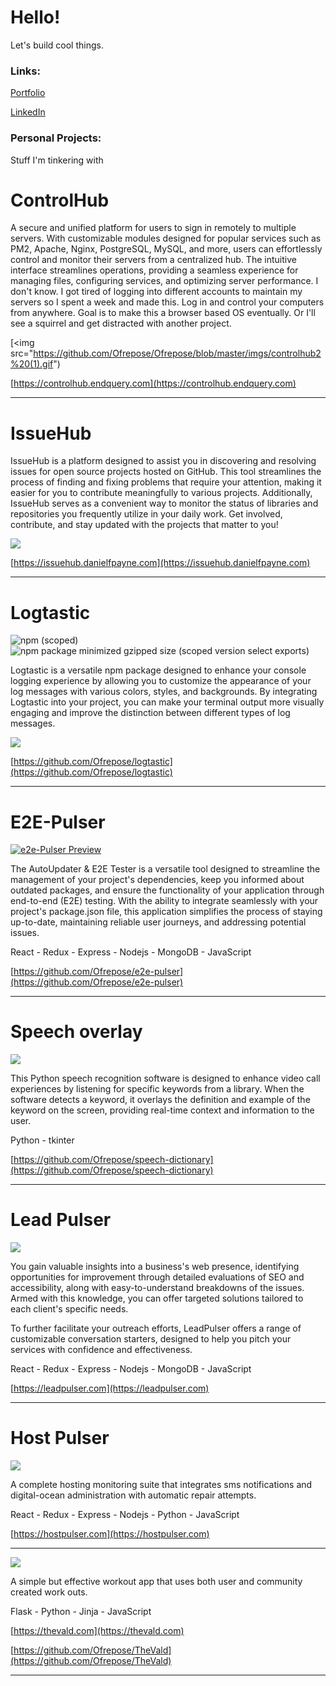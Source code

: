 # Hello!

Let's build cool things.

### Links:

[Portfolio](https://danielfpayne.com/)

[LinkedIn](https://www.linkedin.com/in/danielfpayne/)

### Personal Projects:

Stuff I'm tinkering with

# ControlHub

A secure and unified platform for users to sign in remotely to multiple servers. With customizable modules designed for popular services such as PM2, Apache, Nginx, PostgreSQL, MySQL, and more, users can effortlessly control and monitor their servers from a centralized hub. The intuitive interface streamlines operations, providing a seamless experience for managing files, configuring services, and optimizing server performance.
I don't know. I got tired of logging into different accounts to maintain my servers so I spent a week and made this. Log in and control your computers from anywhere. Goal is to make this a browser based OS eventually. Or I'll see a squirrel and get distracted with another project.

[<img src="https://github.com/Ofrepose/Ofrepose/blob/master/imgs/controlhub2%20(1).gif")

[https://controlhub.endquery.com](https://controlhub.endquery.com)

---

# IssueHub

IssueHub is a platform designed to assist you in discovering and resolving issues for open source projects hosted on GitHub. This tool streamlines the process of finding and fixing problems that require your attention, making it easier for you to contribute meaningfully to various projects. Additionally, IssueHub serves as a convenient way to monitor the status of libraries and repositories you frequently utilize in your daily work. Get involved, contribute, and stay updated with the projects that matter to you!

[<img src="https://github.com/Ofrepose/Ofrepose/blob/master/imgs/issuehubPreview.gif">](https://github.com/Ofrepose/Ofrepose/blob/master/imgs/issuehubPreview.gif)

[https://issuehub.danielfpayne.com](https://issuehub.danielfpayne.com)

---

# Logtastic
![npm (scoped)](https://img.shields.io/npm/v/%40ofrepose/logtastic)![npm package minimized gzipped size (scoped version select exports)](https://img.shields.io/bundlejs/size/%40ofrepose/logtastic%401.0.1)

Logtastic is a versatile npm package designed to enhance your console logging experience by allowing you to customize the appearance of your log messages with various colors, styles, and backgrounds. By integrating Logtastic into your project, you can make your terminal output more visually engaging and improve the distinction between different types of log messages.

[<img src="https://github.com/Ofrepose/Ofrepose/blob/master/imgs/logtasticExampleNew.gif">](https://github.com/Ofrepose/Ofrepose/blob/master/imgs/logtasticExampleNew.gif)

[https://github.com/Ofrepose/logtastic](https://github.com/Ofrepose/logtastic)

---

# E2E-Pulser
[![e2e-Pulser Preview](https://res.cloudinary.com/marcomontalbano/image/upload/v1695762177/video_to_markdown/images/youtube--Q9KXdk1hYkg-c05b58ac6eb4c4700831b2b3070cd403.jpg)](https://youtu.be/Q9KXdk1hYkg "e2e-Pulser Preview")


The AutoUpdater & E2E Tester is a versatile tool designed to streamline the management of your project's dependencies, keep you informed about outdated packages, and ensure the functionality of your application through end-to-end (E2E) testing. With the ability to integrate seamlessly with your project's package.json file, this application simplifies the process of staying up-to-date, maintaining reliable user journeys, and addressing potential issues.

React - Redux - Express - Nodejs - MongoDB - JavaScript

[https://github.com/Ofrepose/e2e-pulser](https://github.com/Ofrepose/e2e-pulser)

---

# Speech overlay
[<img src="https://github.com/Ofrepose/Ofrepose/blob/master/imgs/speechPythonExample.gif">](https://github.com/Ofrepose/Ofrepose/blob/master/imgs/speechPythonExample.gif)

This Python speech recognition software is designed to enhance video call experiences by listening for specific keywords from a library. When the software detects a keyword, it overlays the definition and example of the keyword on the screen, providing real-time context and information to the user.

Python - tkinter

[https://github.com/Ofrepose/speech-dictionary](https://github.com/Ofrepose/speech-dictionary)

---

# Lead Pulser
[<img src="https://github.com/Ofrepose/Ofrepose/blob/master/imgs/leadpulser.png">](https://github.com/Ofrepose/Ofrepose/blob/master/imgs/leadpulser.png)

You gain valuable insights into a business's web presence, identifying opportunities for improvement through detailed evaluations of SEO and accessibility, along with easy-to-understand breakdowns of the issues. Armed with this knowledge, you can offer targeted solutions tailored to each client's specific needs.

To further facilitate your outreach efforts, LeadPulser offers a range of customizable conversation starters, designed to help you pitch your services with confidence and effectiveness. 

React - Redux - Express - Nodejs - MongoDB - JavaScript

[https://leadpulser.com](https://leadpulser.com)

---

# Host Pulser
[<img src="https://github.com/Ofrepose/Ofrepose/blob/master/imgs/hostpulser.png">](https://github.com/Ofrepose/Ofrepose/blob/master/imgs/hostpulser.png)

A complete hosting monitoring suite that integrates sms notifications and digital-ocean administration with automatic repair attempts. 

React - Redux - Express - Nodejs - Python - JavaScript

[https://hostpulser.com](https://hostpulser.com)

---

[<img src="https://github.com/Ofrepose/Ofrepose/blob/master/imgs/theVald2.jpg">](theVald2.jpg)

A simple but effective workout app that uses both user and community created work outs.

Flask - Python - Jinja - JavaScript 

[https://thevald.com](https://thevald.com)

[https://github.com/Ofrepose/TheVald](https://github.com/Ofrepose/TheVald)

---


